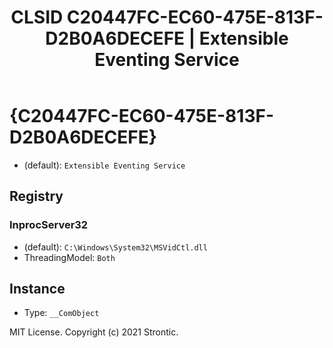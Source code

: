 ﻿---
title: "CLSID C20447FC-EC60-475E-813F-D2B0A6DECEFE | Extensible Eventing Service"
excerpt: What is COM-Object CLSID C20447FC-EC60-475E-813F-D2B0A6DECEFE?
---

# {C20447FC-EC60-475E-813F-D2B0A6DECEFE}

* (default): `Extensible Eventing Service`

## Registry


### InprocServer32

* (default): `C:\Windows\System32\MSVidCtl.dll`
* ThreadingModel: `Both`

## Instance

* Type: `__ComObject`

MIT License. Copyright (c) 2021 Strontic.


